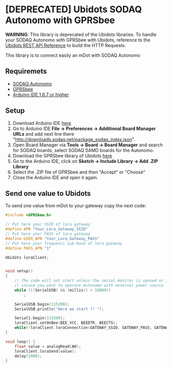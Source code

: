 # [DEPRECATED] Ubidots SODAQ Autonomo with GPRSbee

**WARNING**: This library is deprecated of the Ubidots libraries. To handle your SODAQ Autonomo with GPRSbee with Ubidots, reference to the [Ubidots REST API Reference](https://ubidots.com/docs/api/) to build the HTTP Requests.

This library is to connect easily an mDot with SODAQ Autonomo

## Requiremets

* [SODAQ Autonomo](http://shop.sodaq.com/nl/arduino-boards/)
* [GPRSbee](http://gprsbee.com/)
* [Arduino IDE 1.6.7 or higher](https://www.arduino.cc/en/Main/Software)

## Setup

1. Download Arduino IDE [here](https://www.arduino.cc/en/Main/Software)
2. Go to Arduino IDE **File -> Preferences -> Additional Board Manager URLs** and add next line there "http://downloads.sodaq.net/package_sodaq_index.json".
3. Open Board Manager via **Tools -> Board -> Board Manager** and search for SODAQ boards, select SODAQ SAMD boards for the Autonomo.
4. Download the GPRSbee library of Ubidots [here](https://github.com/ubidots/ubidots-sodaq-gprsbee)
5. Go to the Arduino IDE, click on **Sketch -> Include Library -> Add .ZIP Library**
6. Select the .ZIP file of GPRSbee and then "Accept" or "Choose"
5. Close the Arduino IDE and open it again.


## Send one value to Ubidots

To send one value from mDot to your gateway copy the next code:

```cpp
#include <GPRSbee.h>

// Put here your SSID of lora gateway
#define APN "Your_Lora_Gateway_SSID"
// Put here your PASS of lora gateway
#define USER_APN "Your_Lora_Gateway_PASS"
// Put here your frequenci sub-band of lora gateway
#define PASS_APN "1"

Ubidots loraClient;


void setup()
{
    // The code will not start unless the serial monitor is opened or 10 sec is passed
    // incase you want to operate Autonomo with external power source
    while ((!SerialUSB) && (millis() < 10000))
        ;

    SerialUSB.begin(115200);
    SerialUSB.println("Here we start !! ");

    Serial1.begin(115200);
    loraClient.setOnBee(BEE_VCC, BEEDTR, BEECTS);
    while(!loraClient.loraConnection(GATEWAY_SSID, GATEWAY_PASS, GATEWAY_SUB_BAND));
}

void loop() {
    float value = analogRead(A0);
    loraClient.loraSend(value);
    delay(1000);
}
```
